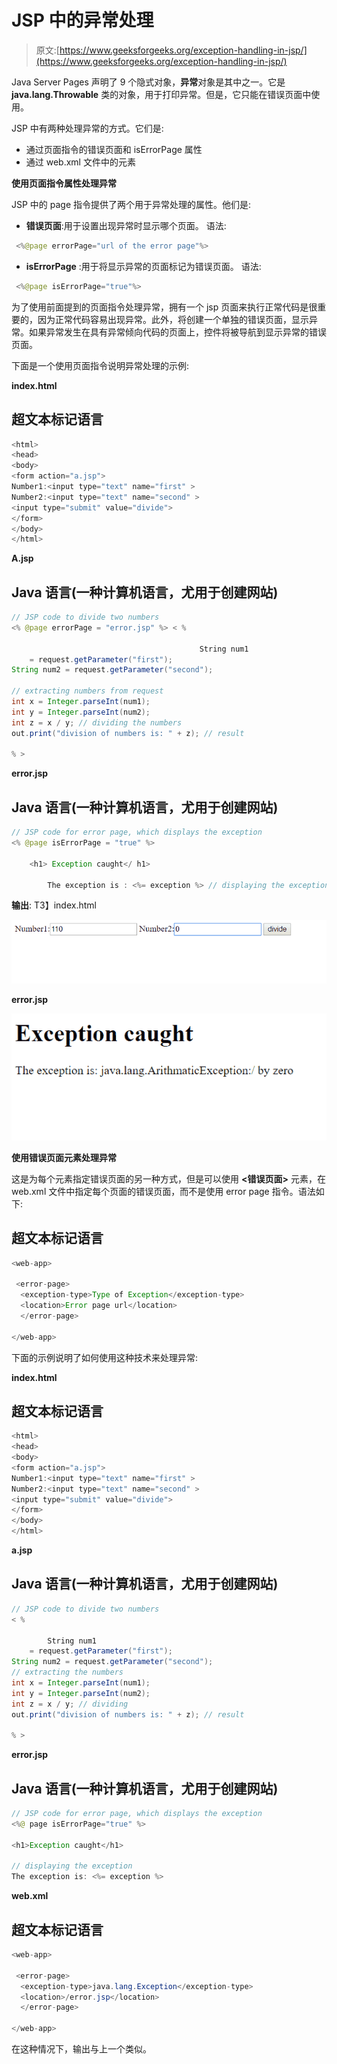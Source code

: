 # JSP 中的异常处理

> 原文:[https://www.geeksforgeeks.org/exception-handling-in-jsp/](https://www.geeksforgeeks.org/exception-handling-in-jsp/)

Java Server Pages 声明了 9 个隐式对象，**异常**对象是其中之一。它是 **java.lang.Throwable** 类的对象，用于打印异常。但是，它只能在错误页面中使用。

JSP 中有两种处理异常的方式。它们是:

*   通过页面指令的错误页面和 isErrorPage 属性
*   通过 web.xml 文件中的<error-page>元素</error-page>

**使用页面指令属性处理异常**

JSP 中的 page 指令提供了两个用于异常处理的属性。他们是:

*   **错误页面**:用于设置出现异常时显示哪个页面。
    语法:

```java
 <%@page errorPage="url of the error page"%>
```

*   **isErrorPage** :用于将显示异常的页面标记为错误页面。
    语法:

```java
 <%@page isErrorPage="true"%>
```

为了使用前面提到的页面指令处理异常，拥有一个 jsp 页面来执行正常代码是很重要的，因为正常代码容易出现异常。此外，将创建一个单独的错误页面，显示异常。如果异常发生在具有异常倾向代码的页面上，控件将被导航到显示异常的错误页面。

下面是一个使用页面指令说明异常处理的示例:

**index.html**

## 超文本标记语言

```java
<html>
<head>
<body>
<form action="a.jsp"> 
Number1:<input type="text" name="first" >
Number2:<input type="text" name="second" >
<input type="submit" value="divide"> 
</form> 
</body>
</html>
```

**A.jsp**

## Java 语言(一种计算机语言，尤用于创建网站)

```java
// JSP code to divide two numbers
<% @page errorPage = "error.jsp" %> < %

                                          String num1
    = request.getParameter("first");
String num2 = request.getParameter("second");

// extracting numbers from request
int x = Integer.parseInt(num1);
int y = Integer.parseInt(num2);
int z = x / y; // dividing the numbers
out.print("division of numbers is: " + z); // result

% >
```

**error.jsp**

## Java 语言(一种计算机语言，尤用于创建网站)

```java
// JSP code for error page, which displays the exception
<% @page isErrorPage = "true" %>

    <h1> Exception caught</ h1>

        The exception is : <%= exception %> // displaying the exception
```

**输出**:
T3】index.html

![](img/3aca8b7b9ae36adde8a262e5c80581ca.png)

**error.jsp**

![](img/317f41deb11acba02f36cab1523805e5.png)

**使用错误页面元素处理异常**

这是为每个元素指定错误页面的另一种方式，但是可以使用 **<错误页面>** 元素，在 web.xml 文件中指定每个页面的错误页面，而不是使用 error page 指令。语法如下:

## 超文本标记语言

```java
<web-app> 

 <error-page> 
  <exception-type>Type of Exception</exception-type> 
  <location>Error page url</location> 
  </error-page> 

</web-app> 
```

下面的示例说明了如何使用这种技术来处理异常:

**index.html**

## 超文本标记语言

```java
<html>
<head>
<body>
<form action="a.jsp"> 
Number1:<input type="text" name="first" >
Number2:<input type="text" name="second" >
<input type="submit" value="divide"> 
</form> 
</body>
</html>
```

**a.jsp**

## Java 语言(一种计算机语言，尤用于创建网站)

```java
// JSP code to divide two numbers
< %

        String num1
    = request.getParameter("first");
String num2 = request.getParameter("second");
// extracting the numbers
int x = Integer.parseInt(num1);
int y = Integer.parseInt(num2);
int z = x / y; // dividing
out.print("division of numbers is: " + z); // result

% >
```

**error.jsp**

## Java 语言(一种计算机语言，尤用于创建网站)

```java
// JSP code for error page, which displays the exception
<%@ page isErrorPage="true" %> 

<h1>Exception caught</h1> 

// displaying the exception
The exception is: <%= exception %>
```

**web.xml**

## 超文本标记语言

```java
<web-app> 

 <error-page> 
  <exception-type>java.lang.Exception</exception-type> 
  <location>/error.jsp</location> 
  </error-page> 

</web-app> 
```

在这种情况下，输出与上一个类似。